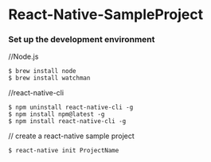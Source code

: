 # React-Native-SampleProject

### Set up the development environment
//Node.js  
```
$ brew install node
$ brew install watchman
```

//react-native-cli  
```
$ npm uninstall react-native-cli -g
$ npm install npm@latest -g
$ npm install react-native-cli -g
```

// create a react-native sample project  
```
$ react-native init ProjectName
```
